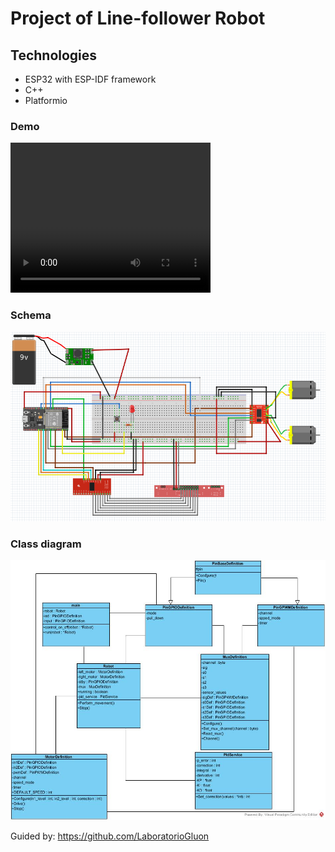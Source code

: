 # Project of Line-follower Robot
## Technologies
- ESP32 with ESP-IDF framework
- C++
- Platformio

### Demo
<video width="320" height="240" controls>
  <source src="./doc/demo.mp4" type="video/mp4">
</video>

### Schema
![robot schema with fritzing](./doc/schema.png)
### Class diagram
![class diagram with uml](./doc/classes.jpg)


Guided by:
https://github.com/LaboratorioGluon
